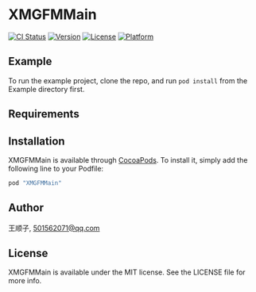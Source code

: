 # XMGFMMain

[![CI Status](http://img.shields.io/travis/王顺子/XMGFMMain.svg?style=flat)](https://travis-ci.org/王顺子/XMGFMMain)
[![Version](https://img.shields.io/cocoapods/v/XMGFMMain.svg?style=flat)](http://cocoapods.org/pods/XMGFMMain)
[![License](https://img.shields.io/cocoapods/l/XMGFMMain.svg?style=flat)](http://cocoapods.org/pods/XMGFMMain)
[![Platform](https://img.shields.io/cocoapods/p/XMGFMMain.svg?style=flat)](http://cocoapods.org/pods/XMGFMMain)

## Example

To run the example project, clone the repo, and run `pod install` from the Example directory first.

## Requirements

## Installation

XMGFMMain is available through [CocoaPods](http://cocoapods.org). To install
it, simply add the following line to your Podfile:

```ruby
pod "XMGFMMain"
```

## Author

王顺子, 501562071@qq.com

## License

XMGFMMain is available under the MIT license. See the LICENSE file for more info.

